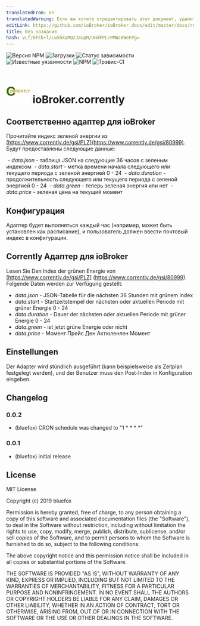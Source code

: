 ```yaml
---
translatedFrom: en
translatedWarning: Если вы хотите отредактировать этот документ, удалите поле «translationFrom», в противном случае этот документ будет снова автоматически переведен
editLink: https://github.com/ioBroker/ioBroker.docs/edit/master/docs/ru/adapterref/iobroker.corrently/README.md
title: без названия
hash: vLf/DFEb+l/Lw5hXqMQ2J8upM/DHdFPC/PMWc8WeFPg=
---
```

![Версия NPM](http://img.shields.io/npm/v/iobroker.corrently.svg)
![Загрузки](https://img.shields.io/npm/dm/iobroker.corrently.svg)
![Статус зависимости](https://img.shields.io/david/GermanBluefox/iobroker.corrently.svg)
![Известные уязвимости](https://snyk.io/test/github/GermanBluefox/ioBroker.corrently/badge.svg)
![NPM](https://nodei.co/npm/iobroker.corrently.png?downloads=true)
![Трэвис-CI](http://img.shields.io/travis/GermanBluefox/ioBroker.corrently/master.svg)

<h1><img src="admin/corrently.png" width="64"/> ioBroker.corrently </h1>

## Соответственно адаптер для ioBroker
Прочитайте индекс зеленой энергии из [https://www.corrently.de/gsi/PLZ](https://www.corrently.de/gsi/80999).
Будут предоставлены следующие данные:

 - *data.json* - таблица JSON на следующие 36 часов с зеленым индексом
 - *data.start* - метка времени начала следующего или текущего периода с зеленой энергией 0 - 24
 - *data.duration* - продолжительность следующего или текущего периода с зеленой энергией 0 - 24
 - *data.green* - теперь зеленая энергия или нет
 - *data.price* - зеленая цена на текущий момент

## Конфигурация
Адаптер будет выполняться каждый час (например, может быть установлен как расписание), и пользователь должен ввести почтовый индекс в конфигурации.

## Corrently Адаптер для ioBroker
Lesen Sie Den Index der grünen Energie von [https://www.corrently.de/gsi/PLZ] (https://www.corrently.de/gsi/80999).
Folgende Daten werden zur Verfügung gestellt:

- *data.json* - JSON-Tabelle für die nächsten 36 Stunden mit grünem Index
- *data.start* - Startzeitstempel der nächsten oder aktuellen Periode mit grüner Energie 0 - 24
- *data.duration* - Dauer der nächsten oder aktuellen Periode mit grüner Energie 0 - 24
- *data.green* - ist jetzt grüne Energie oder nicht
- *data.price* - Момент Прейс Ден Актюленлен Момент

## Einstellungen
Der Adapter wird stündlich ausgeführt (kann beispielsweise als Zeitplan festgelegt werden), und der Benutzer muss den Post-Index in Konfiguration eingeben.

## Changelog

### 0.0.2
* (bluefox) CRON schedule was changed to "1 * * * *"

### 0.0.1
* (bluefox) initial release

## License
MIT License

Copyright (c) 2019 bluefox

Permission is hereby granted, free of charge, to any person obtaining a copy
of this software and associated documentation files (the "Software"), to deal
in the Software without restriction, including without limitation the rights
to use, copy, modify, merge, publish, distribute, sublicense, and/or sell
copies of the Software, and to permit persons to whom the Software is
furnished to do so, subject to the following conditions:

The above copyright notice and this permission notice shall be included in all
copies or substantial portions of the Software.

THE SOFTWARE IS PROVIDED "AS IS", WITHOUT WARRANTY OF ANY KIND, EXPRESS OR
IMPLIED, INCLUDING BUT NOT LIMITED TO THE WARRANTIES OF MERCHANTABILITY,
FITNESS FOR A PARTICULAR PURPOSE AND NONINFRINGEMENT. IN NO EVENT SHALL THE
AUTHORS OR COPYRIGHT HOLDERS BE LIABLE FOR ANY CLAIM, DAMAGES OR OTHER
LIABILITY, WHETHER IN AN ACTION OF CONTRACT, TORT OR OTHERWISE, ARISING FROM,
OUT OF OR IN CONNECTION WITH THE SOFTWARE OR THE USE OR OTHER DEALINGS IN THE
SOFTWARE.